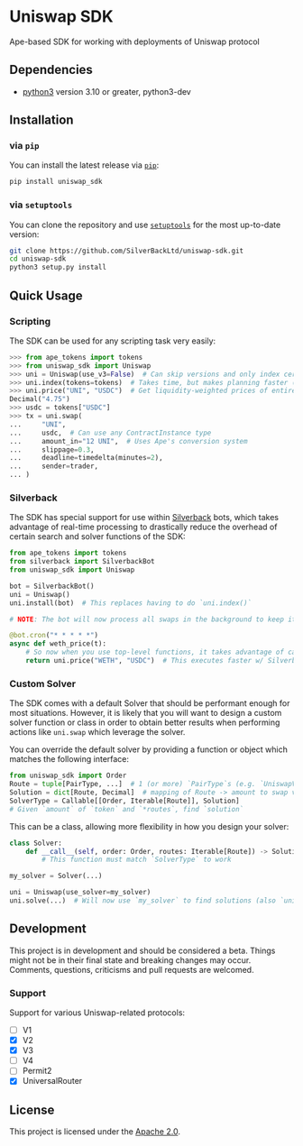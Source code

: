 # Uniswap SDK

Ape-based SDK for working with deployments of Uniswap protocol

## Dependencies

- [python3](https://www.python.org/downloads) version 3.10 or greater, python3-dev

## Installation

### via `pip`

You can install the latest release via [`pip`](https://pypi.org/project/pip/):

```bash
pip install uniswap_sdk
```

### via `setuptools`

You can clone the repository and use [`setuptools`](https://github.com/pypa/setuptools) for the most up-to-date version:

```bash
git clone https://github.com/SilverBackLtd/uniswap-sdk.git
cd uniswap-sdk
python3 setup.py install
```

## Quick Usage

### Scripting

The SDK can be used for any scripting task very easily:

```py
>>> from ape_tokens import tokens
>>> from uniswap_sdk import Uniswap
>>> uni = Uniswap(use_v3=False)  # Can skip versions and only index certain tokens
>>> uni.index(tokens=tokens)  # Takes time, but makes planning faster (recommended for scripting)
>>> uni.price("UNI", "USDC")  # Get liquidity-weighted prices of entire index in real-time
Decimal("4.75")
>>> usdc = tokens["USDC"]
>>> tx = uni.swap(
...     "UNI",
...     usdc,  # Can use any ContractInstance type
...     amount_in="12 UNI",  # Uses Ape's conversion system
...     slippage=0.3,
...     deadline=timedelta(minutes=2),
...     sender=trader,
... )
```

### Silverback

The SDK has special support for use within [Silverback](https://silverback.apeworx.io) bots,
which takes advantage of real-time processing to drastically reduce the overhead of certain search
and solver functions of the SDK:

```py
from ape_tokens import tokens
from silverback import SilverbackBot
from uniswap_sdk import Uniswap

bot = SilverbackBot()
uni = Uniswap()
uni.install(bot)  # This replaces having to do `uni.index()`

# NOTE: The bot will now process all swaps in the background to keep it's indexes up-to-date!

@bot.cron("* * * * *")
async def weth_price(t):
    # So now when you use top-level functions, it takes advantage of cached data in the index
    return uni.price("WETH", "USDC")  # This executes faster w/ Silverback!
```

### Custom Solver

The SDK comes with a default Solver that should be performant enough for most situations.
However, it is likely that you will want to design a custom solver function or class in order
to obtain better results when performing actions like `uni.swap` which leverage the solver.

You can override the default solver by providing a function or object which matches the following interface:

```py
from uniswap_sdk import Order
Route = tuple[PairType, ...]  # 1 (or more) `PairType`s (e.g. `UniswapV2Pair`, etc.)
Solution = dict[Route, Decimal]  # mapping of Route -> amount to swap via Route
SolverType = Callable[[Order, Iterable[Route]], Solution]
# Given `amount` of `token` and `*routes`, find `solution`
```

This can be a class, allowing more flexibility in how you design your solver:

```py
class Solver:
    def __call__(self, order: Order, routes: Iterable[Route]) -> Solution:
        # This function must match `SolverType` to work

my_solver = Solver(...)

uni = Uniswap(use_solver=my_solver)
uni.solve(...)  # Will now use `my_solver` to find solutions (also `uni.swap`)
```

## Development

This project is in development and should be considered a beta.
Things might not be in their final state and breaking changes may occur.
Comments, questions, criticisms and pull requests are welcomed.

### Support

Support for various Uniswap-related protocols:

- [ ] V1
- [x] V2
- [x] V3
- [ ] V4
- [ ] Permit2
- [x] UniversalRouter

## License

This project is licensed under the [Apache 2.0](LICENSE).
